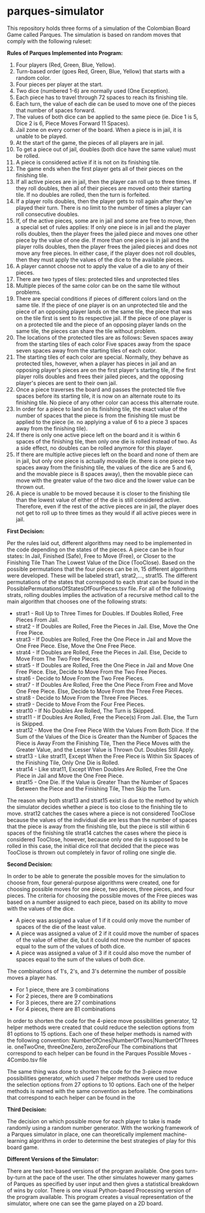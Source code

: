 # parques-simulator

This repository holds three forms of a simulation of the Colombian Board Game called Parques. The simulation is based on random moves that comply with the following ruleset:

**Rules of Parques Implemented into Program:**
1. Four players (Red, Green, Blue, Yellow).
2. Turn-based order (goes Red, Green, Blue, Yellow) that starts with a random color.
3. Four pieces per player at the start.
4. Two dice (numbered 1-6) are normally used (One Exception).
5. Each piece has to travel through 72 spaces to reach its finishing tile.
6. Each turn, the value of each die can be used to move one of the pieces that number of spaces forward.
7. The values of both dice can be applied to the same piece (ie. Dice 1 is 5, Dice 2 is 6, Piece Moves Forward 11 Spaces).
8. Jail zone on every corner of the board. When a piece is in jail, it is unable to be played.
9. At the start of the game, the pieces of all players are in jail.
10. To get a piece out of jail, doubles (both dice have the same value) must be rolled.
12. A piece is considered active if it is not on its finishing tile.
13. The game ends when the first player gets all of their pieces on the finishing tile.
14. If all active pieces are in jail, then the player can roll up to three times. If they roll doubles, then all of their pieces are moved onto their starting tile. If no doubles are rolled, then the turn is forfeited.
15. If a player rolls doubles, then the player gets to roll again after they've played their turn. There is no limit to the number of times a player can roll consecutive doubles.
16. If, of the active pieces, some are in jail and some are free to move, then a special set of rules applies:
      If only one piece is in jail and the player rolls doubles, then the player frees the jailed piece and moves one other piece by the value of one die.
      If more than one piece is in jail and the player rolls doubles, then the player frees the jailed pieces and does not move any free pieces.
      In either case, if the player does not roll doubles, then they must apply the values of the dice to the available pieces.
17. A player cannot choose not to apply the value of a die to any of their pieces.
18. There are two types of tiles: protected tiles and unprotected tiles
19. Multiple pieces of the same color can be on the same tile without problems.
20. There are special conditions if pieces of different colors land on the same tile.
      If the piece of one player is on an unprotected tile and the piece of an opposing player lands on the same tile, the piece that was on the tile first is sent         to its respective jail.
      If the piece of one player is on a protected tile and the piece of an opposing player lands on the same tile, the pieces can share the tile without problem.
21. The locations of the protected tiles are as follows:
      Seven spaces away from the starting tiles of each color
      Five spaces away from the space seven spaces away from the starting tiles of each color.
22. The starting tiles of each color are special. Normally, they behave as protected tiles, however, when a player has pieces in jail and an opposing player's pieces are on the first player's starting tile, if the first player rolls doubles and frees their jailed pieces, and the opposing player's pieces are sent to their own jail.
23. Once a piece traverses the board and passes the protected tile five spaces before its starting tile, it is now on an alternate route to its finishing tile. No piece of any other color can access this alternate route.
24. In order for a piece to land on its finishing tile, the exact value of the number of spaces that the piece is from the finishing tile must be applied to the piece (ie. no applying a value of 6 to a piece 3 spaces away from the finishing tile).
25. If there is only one active piece left on the board and it is within 6 spaces of the finishing tile, then only one die is rolled instead of two. As a side effect, no doubles can be rolled anymore for this player.
26. If there are multiple active pieces left on the board and none of them are in jail, but only one piece is actually movable (ie. there is one piece two spaces away from the finishing tile, the values of the dice are 5 and 6, and the movable piece is 8 spaces away), then the movable piece can move with the greater value of the two dice and the lower value can be thrown out.
27. A piece is unable to be moved because it is closer to the finishing tile than the lowest value of either of the die is still considered active. Therefore, even if the rest of the active pieces are in jail, the player does not get to roll up to three times as they would if all active pieces were in jail.


**First Decision:**

Per the rules laid out, different algorithms may need to be implemented in the code depending on the states of the pieces. A piece can be in four states: In Jail, Finished (Safe), Free to Move (Free), or Closer to the Finishing Tile Than The Lowest Value of the Dice (TooClose). Based on the possible permutations that the four pieces can be in, 15 different algorithms were developed. These will be labeled strat1, strat2,..., strat15. The different permutations of the states that correspond to each strat can be found in the PossiblePermutationsOfStatesOfFourPieces.tsv file.
For all of the following strats, rolling doubles implies the activation of a recursive method call to the main algorithm that chooses one of the following strats:
- strat1 - Roll Up to Three Times for Doubles. If Doubles Rolled, Free Pieces From Jail.
- strat2 - If Doubles are Rolled, Free the Pieces in Jail. Else, Move the One Free Piece.
- strat3 - If Doubles are Rolled, Free the One Piece in Jail and Move the One Free Piece. Else, Move the One Free Piece.
- strat4 - If Doubles are Rolled, Free the Pieces in Jail. Else, Decide to Move From The Two Free Pieces.
- strat5 - If Doubles are Rolled, Free the One Piece in Jail and Move One Free Piece. Else, Decide to Move From the Two Free Pieces.
- strat6 - Decide to Move From the Two Free Pieces.
- strat7 - If Doubles Are Rolled, Free the One Piece From Free and Move One Free Piece. Else, Decide to Move From the Three Free Pieces.
- strat8 - Decide to Move From the Three Free Pieces.
- strat9 - Decide to Move From the Four Free Pieces.
- strat10 - If No Doubles Are Rolled, The Turn is Skipped.
- strat11 - If Doubles Are Rolled, Free the Piece(s) From Jail. Else, the Turn is Skipped.
- strat12 - Move the One Free Piece With the Values From Both Dice. If the Sum of the Values of the Dice is Greater than the Number of Spaces the Piece is Away From the Finishing Tile, Then the Piece Moves with the Greater Value, and the Lesser Value is Thrown Out. Doubles Still Apply.
- strat13 - Like strat11, Except When the Free Piece is Within Six Spaces of the Finishing Tile, Only One Die is Rolled. 
- strat14 - Like strat11, Except When Doubles Are Rolled, Free the One Piece in Jail and Move the One Free Piece.
- strat15 - One Die. If the Value is Greater Than the Number of Spaces Between the Piece and the Finishing Tile, Then Skip the Turn.


The reason why both strat13 and strat15 exist is due to the method by which the simulator decides whether a piece is too close to the finishing tile to move. strat12 catches the cases where a piece is not considered TooClose because the values of the individual die are less than the number of spaces that the piece is away from the finishing tile, but the piece is still within 6 spaces of the finishing tile
strat14 catches the cases where the piece is considered TooClose, however, because only one die is supposed to be rolled in this case, the initial dice roll that decided that the piece was TooClose is thrown out completely in favor of rolling one single die.




**Second Decision:**

In order to be able to generate the possible moves for the simulation to choose from, four general-purpose algorithms were created, one for choosing possible moves for one piece, two pieces, three pieces, and four pieces. The criteria for choosing the possible moves of the Free pieces was based on a number assigned to each piece, based on its ability to move with the values of the dice. 
- A piece was assigned a value of 1 if it could only move the number of spaces of the die of the least value.
- A piece was assigned a value of 2 if it could move the number of spaces of the value of either die, but it could not move the number of spaces equal to the sum of the values of both dice.
- A piece was assigned a value of 3 if it could also move the number of spaces equal to the sum of the values of both dice.

The combinations of 1's, 2's, and 3's determine the number of possible moves a player has. 
- For 1 piece, there are 3 combinations
- For 2 pieces, there are 9 combinations
- For 3 pieces, there are 27 combinations
- For 4 pieces, there are 81 combinations

In order to shorten the code for the 4-piece move possibilities generator, 12 helper methods were created that could reduce the selection options from 81 options to 15 options. Each one of these helper methods is named with the following convention:
NumberOfOnes|NumberOfTwos|NumberOfThrees
ie. oneTwoOne, threeOneZero, zeroZeroFour
The combinations that correspond to each helper can be found in the Parques Possible Moves - 4Combo.tsv file

The same thing was done to shorten the code for the 3-piece move possibilities generator, which used 7 helper methods were used to reduce the selection options from 27 options to 10 options. Each one of the helper methods is named with the same convention as before.
The combinations that correspond to each helper can be found in the 



**Third Decision:**

The decision on which possible move for each player to take is made randomly using a random number generator. With the working framework of a Parques simulator in place, one can theoretically implement machine-learning algorithms in order to determine the best strategies of play for this board game. 


**Different Versions of the Simulator:**

There are two text-based versions of the program available. One goes turn-by-turn at the pace of the user. The other simulates however many games of Parques as specified by user input and then gives a statistical breakdown of wins by color. 
There is one visual Python-based Processing version of the program available. This program creates a visual representation of the simulator, where one can see the game played on a 2D board.
